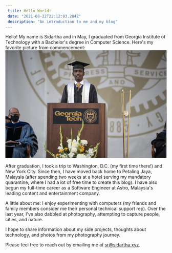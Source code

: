 ```yaml
---
 title: Hello World!
 date: "2021-08-22T22:12:03.284Z"
 description: "An introduction to me and my blog"
---
```


Hello! My name is Sidartha and in May, I graduated from Georgia Institute of Technology with a Bachelor's degree in Computer Science. Here's my favorite picture from commencement: ![Sidartha at commencement in May 2021](./sidartha-commencement.jpg "© Christopher Moore, Georgia Institute of Technology")

After graduation, I took a trip to Washington, D.C. (my first time there!) and New York City. Since then, I have moved back home to Petaling Jaya, Malaysia (after spending two weeks at a hotel serving my mandatory quarantine, where I had a lot of free time to create this blog). I have also begun my full-time career as a Software Engineer at Astro, Malaysia's leading content and entertainment company.

A little about me: I enjoy experimenting with computers (my friends and family members consider me their personal technical support rep). Over the last year, I've also dabbled at photography, attempting to capture people, cities, and nature. 

I hope to share information about my side projects, thoughts about technology, and photos from my photography journey. 

Please feel free to reach out by emailing me at sr@sidartha.xyz. 